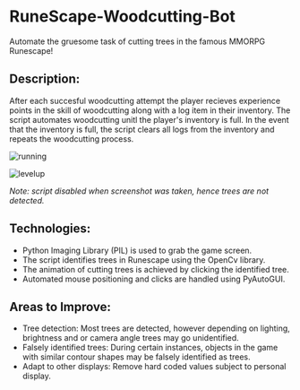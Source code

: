 # RuneScape-Woodcutting-Bot

Automate the gruesome task of cutting trees in the famous MMORPG Runescape!

Description: 
--------------------------------------------------------------------------------
After each succesful woodcutting attempt the player recieves experience points in the skill of woodcutting along with a log item in their inventory. The script automates woodcutting unitl the player's inventory is full. In the event that the inventory is full, the script clears all logs from the inventory and repeats the woodcutting process.

![running](https://user-images.githubusercontent.com/22268574/42729875-76476b60-87b4-11e8-8e50-8e9707b9431d.PNG)

![levelup](https://user-images.githubusercontent.com/22268574/42729924-edf78ae0-87b5-11e8-8828-beafed313c61.PNG)

*Note: script disabled when screenshot was taken, hence trees are not detected.*

Technologies:
--------------------------------------------------------------------------------
- Python Imaging Library (PIL) is used to grab the game screen.
- The script identifies trees in Runescape using the OpenCv library.
- The animation of cutting trees is achieved by clicking the identified tree. 
- Automated mouse positioning and clicks are handled using PyAutoGUI.

Areas to Improve:
--------------------------------------------------------------------------------
- Tree detection: Most trees are detected, however depending on lighting, brightness and or camera angle trees may go unidentified.
- Falsely identified trees: During certain instances, objects in the game with similar contour shapes may be falsely identified as trees.
- Adapt to other displays: Remove hard coded values subject to personal display. 
